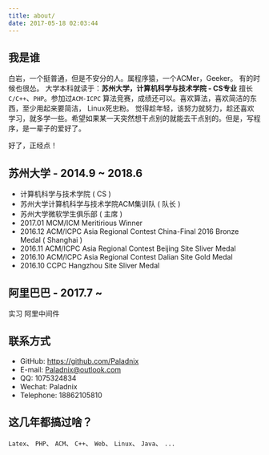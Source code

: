 ```yaml
---
title: about/
date: 2017-05-18 02:03:44
---
```


## 我是谁
白岩，一个挺普通，但是不安分的人。属程序猿，一个ACMer，Geeker。 有的时候也很怂。
大学本科就读于：**苏州大学，计算机科学与技术学院 - CS专业**
擅长 `C/C++`、`PHP`。参加过`ACM-ICPC` 算法竞赛，成绩还可以。喜欢算法，喜欢简洁的东西，至少用起来要简洁， Linux死忠粉。
觉得趁年轻，该努力就努力，趁还喜欢学习，就多学一些。希望如果某一天突然想干点别的就能去干点别的。但是，写程序，是一辈子的爱好了。

好了，正经点！
## 苏州大学 - 2014.9 ~ 2018.6

- 计算机科学与技术学院 ( CS )
- 苏州大学计算机科学与技术学院ACM集训队 ( 队长 )
- 苏州大学微软学生俱乐部 ( 主席 )
- 2017.01 MCM/ICM Meritirious Winner
- 2016.12 ACM/ICPC Asia Regional Contest China-Final 2016 Bronze Medal ( Shanghai )
- 2016.11 ACM/ICPC Asia Regional Contest Beijing Site Sliver Medal
- 2016.10 ACM/ICPC Asia Regional Contest Dalian Site Gold Medal
- 2016.10 CCPC Hangzhou Site Sliver Medal

## 阿里巴巴 - 2017.7 ~ 

实习  阿里中间件


## 联系方式

- GitHub: https://github.com/Paladnix
- E-mail: Paladnix@outlook.com
- QQ:     1075324834	
- Wechat: Paladnix
- Telephone: 18862105810

## 这几年都搞过啥？
`Latex`、 `PHP`、 `ACM`、 `C++`、 `Web`、 `Linux`、 `Java`、 `...`

